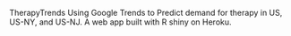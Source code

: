 TherapyTrends
Using Google Trends to Predict demand for therapy in US, US-NY, and US-NJ. A web app built with R shiny on Heroku.